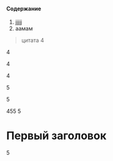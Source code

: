 #### Содержание
1. [jjjjj](#1head)
2. аамам

>цитата
4



4


4

4


5


5


455
5

# <a name="1head">Первый заголовок</a>
5
